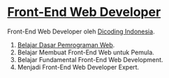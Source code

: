 # [Front-End Web Developer](https://www.dicoding.com/learningpaths/22)
Front-End Web Developer oleh [Dicoding Indonesia](dicoding.com).  
1. [Belajar Dasar Pemrograman Web](https://github.com/virgiawankusuma/Front-End-Web-Developer/tree/Belajar-Dasar-Pemrograman-Web).  
2. Belajar Membuat Front-End Web untuk Pemula.  
3. Belajar Fundamental Front-End Web Development.  
4. Menjadi Front-End Web Developer Expert.  
